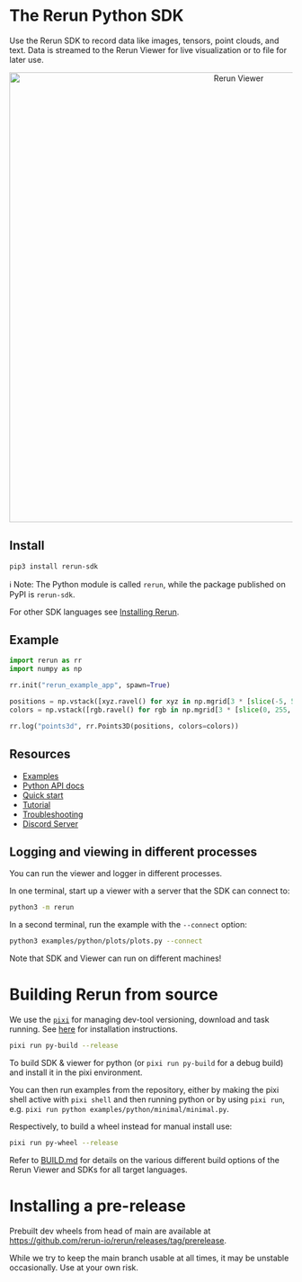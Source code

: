 # The Rerun Python SDK

Use the Rerun SDK to record data like images, tensors, point clouds, and text. Data is streamed to the Rerun Viewer for live visualization or to file for later use.

<p align="center">
  <img width="800" alt="Rerun Viewer" src="https://github.com/rerun-io/rerun/assets/2624717/c4900538-fc3a-43b8-841a-8d226e7b5a2e">
</p>

## Install

```sh
pip3 install rerun-sdk
```

ℹ️ Note:
The Python module is called `rerun`, while the package published on PyPI is `rerun-sdk`.

For other SDK languages see [Installing Rerun](https://www.rerun.io/docs/getting-started/installing-viewer).

## Example
```py
import rerun as rr
import numpy as np

rr.init("rerun_example_app", spawn=True)

positions = np.vstack([xyz.ravel() for xyz in np.mgrid[3 * [slice(-5, 5, 10j)]]]).T
colors = np.vstack([rgb.ravel() for rgb in np.mgrid[3 * [slice(0, 255, 10j)]]]).astype(np.uint8).T

rr.log("points3d", rr.Points3D(positions, colors=colors))
```

## Resources
* [Examples](https://www.rerun.io/examples)
* [Python API docs](https://ref.rerun.io/docs/python)
* [Quick start](https://www.rerun.io/docs/getting-started/quick-start/python)
* [Tutorial](https://www.rerun.io/docs/getting-started/data-in/python)
* [Troubleshooting](https://www.rerun.io/docs/getting-started/troubleshooting)
* [Discord Server](https://discord.com/invite/Gcm8BbTaAj)

## Logging and viewing in different processes

You can run the viewer and logger in different processes.

In one terminal, start up a viewer with a server that the SDK can connect to:
```sh
python3 -m rerun
```

In a second terminal, run the example with the `--connect` option:
```sh
python3 examples/python/plots/plots.py --connect
```
Note that SDK and Viewer can run on different machines!


# Building Rerun from source

We use the [`pixi`](https://prefix.dev/) for managing dev-tool versioning, download and task running. See [here](https://github.com/casey/just#installation) for installation instructions.

```sh
pixi run py-build --release
```
To build SDK & viewer for python (or `pixi run py-build` for a debug build) and install it in the pixi environment.

You can then run examples from the repository, either by making the pixi shell active with `pixi shell` and then running python or by using `pixi run`, e.g. `pixi run python examples/python/minimal/minimal.py`.

Respectively, to build a wheel instead for manual install use:
```sh
pixi run py-wheel --release
```

Refer to [BUILD.md](../BUILD.md) for details on the various different build options of the Rerun Viewer and SDKs for all target languages.


# Installing a pre-release

Prebuilt dev wheels from head of main are available at <https://github.com/rerun-io/rerun/releases/tag/prerelease>.

While we try to keep the main branch usable at all times, it may be unstable occasionally. Use at your own risk.
